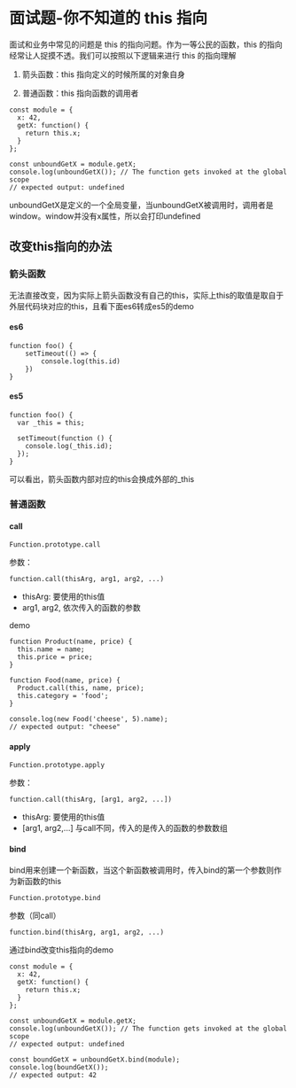 # 面试题-你不知道的 this 指向

面试和业务中常见的问题是 this 的指向问题。作为一等公民的函数，this 的指向经常让人捉摸不透。我们可以按照以下逻辑来进行 this 的指向理解

1. 箭头函数：this 指向定义的时候所属的对象自身

2. 普通函数：this 指向函数的调用者

```
const module = {
  x: 42,
  getX: function() {
    return this.x;
  }
};

const unboundGetX = module.getX;
console.log(unboundGetX()); // The function gets invoked at the global scope
// expected output: undefined
```
unboundGetX是定义的一个全局变量，当unboundGetX被调用时，调用者是window。window并没有x属性，所以会打印undefined


## 改变this指向的办法

### 箭头函数

无法直接改变，因为实际上箭头函数没有自己的this，实际上this的取值是取自于外层代码块对应的this，且看下面es6转成es5的demo

#### es6
```
function foo() {
	setTimeout(() => {
    	console.log(this.id)
    })
}
```
#### es5
```
function foo() {
  var _this = this;

  setTimeout(function () {
    console.log(_this.id);
  });
}
```

可以看出，箭头函数内部对应的this会换成外部的_this

### 普通函数

#### call

```
Function.prototype.call
```

参数：

```
function.call(thisArg, arg1, arg2, ...)
```
- thisArg: 要使用的this值
- arg1, arg2, 依次传入的函数的参数

demo
```
function Product(name, price) {
  this.name = name;
  this.price = price;
}

function Food(name, price) {
  Product.call(this, name, price);
  this.category = 'food';
}

console.log(new Food('cheese', 5).name);
// expected output: "cheese"
```

#### apply

```
Function.prototype.apply
```

参数：

```
function.call(thisArg, [arg1, arg2, ...])
```
- thisArg: 要使用的this值
- [arg1, arg2,...] 与call不同，传入的是传入的函数的参数数组

#### bind

bind用来创建一个新函数，当这个新函数被调用时，传入bind的第一个参数则作为新函数的this

```
Function.prototype.bind
```

参数（同call）

```
function.bind(thisArg, arg1, arg2, ...)
```

通过bind改变this指向的demo

```
const module = {
  x: 42,
  getX: function() {
    return this.x;
  }
};

const unboundGetX = module.getX;
console.log(unboundGetX()); // The function gets invoked at the global scope
// expected output: undefined

const boundGetX = unboundGetX.bind(module);
console.log(boundGetX());
// expected output: 42

```


